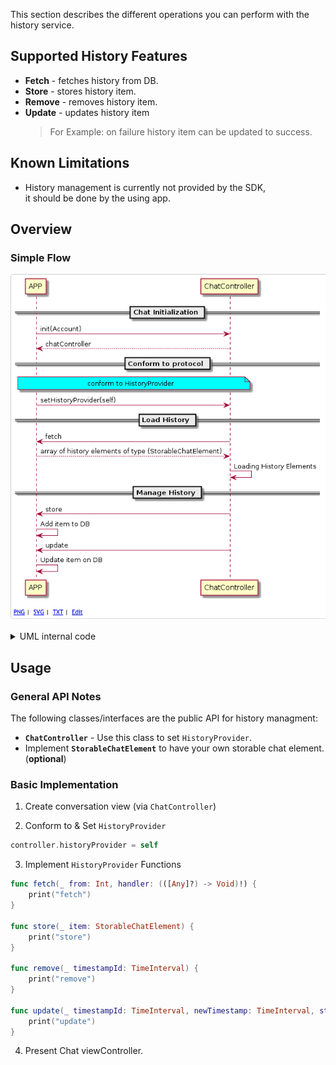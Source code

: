 This section describes the different operations you can perform with the history service.

## Supported History Features

* **Fetch** - fetches history from DB.
* **Store** - stores history item.
* **Remove** - removes history item. 
* **Update** - updates history item 
  > For Example: on failure history item can be updated to success.

## Known Limitations

* History management is currently not provided by the SDK, <br />
  it should be done by the using app. 

## Overview

### Simple Flow  

![](images/iOS/history_SD.png)
<details>
  <summary>UML internal code</summary>

```
@startuml

== Chat Initialization ==

APP -> ChatController: init(Account)
ChatController --> APP: chatController

== Conform to protocol ==

note over APP, ChatController #aqua
	conform to HistoryProvider
end note

APP -> ChatController: setHistoryProvider(self)

== Load History ==

ChatController -> APP: fetch
APP --> ChatController: array of history elements of type (StorableChatElement)
ChatController -> ChatController: Loading History Elements

== Manage History ==

ChatController -> APP: store
APP -> APP: Add item to DB
ChatController -> APP: update
APP -> APP: Update item on DB

@enduml
```
</details>

## Usage  

### General API Notes  

The following classes/interfaces are the public API for history managment:

* **`ChatController`** - Use this class to set `HistoryProvider`.
*  Implement **`StorableChatElement`** to have your own storable chat element. (**optional**) 

### Basic Implementation

1. Create conversation view (via `ChatController`)

2. Conform to & Set `HistoryProvider`
 
```swift
controller.historyProvider = self
```

3. Implement `HistoryProvider` Functions

```swift
func fetch(_ from: Int, handler: (([Any]?) -> Void)!) {
    print("fetch")
}

func store(_ item: StorableChatElement) {
    print("store")
}

func remove(_ timestampId: TimeInterval) {
    print("remove")
}

func update(_ timestampId: TimeInterval, newTimestamp: TimeInterval, status: StatementStatus) {
    print("update")
}
``` 
4. Present Chat viewController.

